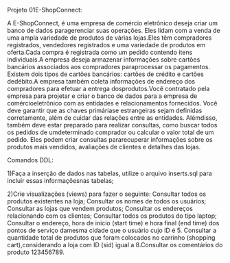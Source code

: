 Projeto 01E-ShopConnect:

A  E-ShopConnect, é  uma  empresa de  comércio eletrônico deseja  criar  um  banco  de  dados  paragerenciar suas operações. Eles lidam com a venda de uma ampla variedade de produtos de várias lojas.Eles têm compradores registrados, vendedores registrados e uma variedade de produtos em oferta.Cada compra é registrada como um pedido contendo itens individuais.A empresa deseja armazenar informações sobre cartões bancários associados aos compradores paraprocessar os pagamentos. Existem dois tipos de cartões bancários: cartões de crédito e cartões dedébito.A empresa também coleta informações de endereço dos compradores para efetuar a entrega dosprodutos.Você contratado pela empresa para projetar e criar o banco de dados para a empresa de comércioeletrônico com as entidades e relacionamentos fornecidos. Você deve garantir que as chaves primáriase estrangeiras sejam definidas corretamente, além de cuidar das relações entre as entidades. Alémdisso, também deve estar preparado para realizar consultas, como buscar todos os pedidos de umdeterminado comprador ou  calcular o  valor  total  de  um  pedido. Eles  podem criar  consultas pararecuperar informações sobre os produtos mais vendidos, avaliações de clientes e detalhes das lojas.

Comandos DDL: 

1)Faça a inserção de dados nas tabelas, utilize o arquivo inserts.sql para incluir essas informaçõesnas tabelas;

2)Crie visualizações (views) para fazer o seguinte:
Consultar todos os produtos existentes na loja;
Consultar os nomes de todos os usuários;
Consultar as lojas que vendem produtos;
Consultar os endereços relacionando com os clientes;
Consultar todos os produtos do tipo laptop;
Consultar o endereço, hora de inicio (start time) e hora final (end time) dos pontos de serviço damesma cidade que o usuário cujo ID é 5.
Consultar a quantidade total de produtos que foram colocados no carrinho (shopping cart),considerando a loja com ID (sid) igual a 8.Consultar os comentários do produto 123456789.
